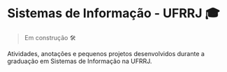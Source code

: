 # Sistemas de Informação - UFRRJ 🎓

> Em construção 🛠️

Atividades, anotações e pequenos projetos desenvolvidos durante a graduação em Sistemas de Informação na UFRRJ.